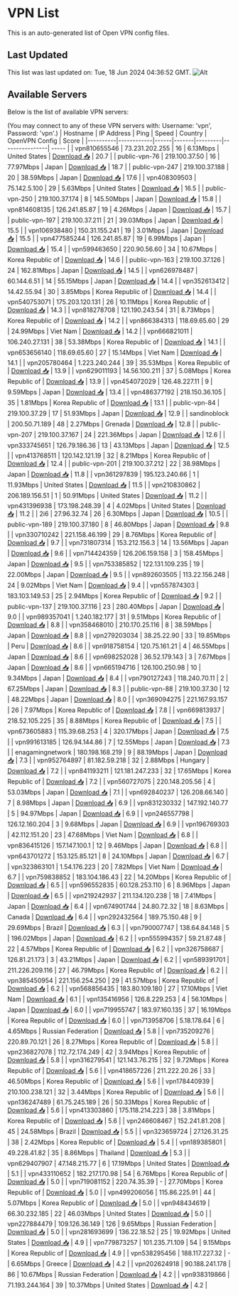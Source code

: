# VPN List

This is an auto-generated list of Open VPN config files.

## Last Updated

This list was last updated on: Tue, 18 Jun 2024 04:36:52 GMT.
![Alt](https://repobeats.axiom.co/api/embed/186b98318ef1479477931607c1ad7d823f12451f.svg "Repobeats analytics image")

## Available Servers

Below is the list of available VPN servers:

(You may connect to any of these VPN servers with: Username: 'vpn', Password: 'vpn'.)
| Hostname | IP Address | Ping | Speed | Country | OpenVPN Config | Score |
|----------|------------|------|-------|---------|----------------| ----- |
| vpn810655546 | 73.231.202.255 | 16 | 6.13Mbps | United States | [Download 📥](./configs/server_0_US.ovpn) | 20.7 |
| public-vpn-76 | 219.100.37.50 | 16 | 77.97Mbps | Japan | [Download 📥](./configs/server_1_JP.ovpn) | 18.7 |
| public-vpn-247 | 219.100.37.188 | 20 | 38.59Mbps | Japan | [Download 📥](./configs/server_2_JP.ovpn) | 17.6 |
| vpn408309503 | 75.142.5.100 | 29 | 5.63Mbps | United States | [Download 📥](./configs/server_3_US.ovpn) | 16.5 |
| public-vpn-250 | 219.100.37.174 | 8 | 145.50Mbps | Japan | [Download 📥](./configs/server_4_JP.ovpn) | 15.8 |
| vpn814608135 | 126.241.85.87 | 19 | 4.26Mbps | Japan | [Download 📥](./configs/server_5_JP.ovpn) | 15.7 |
| public-vpn-197 | 219.100.37.211 | 21 | 39.03Mbps | Japan | [Download 📥](./configs/server_6_JP.ovpn) | 15.5 |
| vpn106938480 | 150.31.155.241 | 19 | 3.01Mbps | Japan | [Download 📥](./configs/server_7_JP.ovpn) | 15.5 |
| vpn477585244 | 126.241.85.87 | 19 | 6.99Mbps | Japan | [Download 📥](./configs/server_8_JP.ovpn) | 15.4 |
| vpn599463650 | 220.90.56.60 | 34 | 10.67Mbps | Korea Republic of | [Download 📥](./configs/server_9_KR.ovpn) | 14.6 |
| public-vpn-163 | 219.100.37.126 | 24 | 162.81Mbps | Japan | [Download 📥](./configs/server_10_JP.ovpn) | 14.5 |
| vpn626978487 | 60.144.6.51 | 14 | 55.15Mbps | Japan | [Download 📥](./configs/server_11_JP.ovpn) | 14.4 |
| vpn352613412 | 14.42.55.94 | 30 | 3.85Mbps | Korea Republic of | [Download 📥](./configs/server_12_KR.ovpn) | 14.4 |
| vpn540753071 | 175.203.120.131 | 26 | 10.11Mbps | Korea Republic of | [Download 📥](./configs/server_13_KR.ovpn) | 14.3 |
| vpn818278708 | 121.190.243.54 | 31 | 8.73Mbps | Korea Republic of | [Download 📥](./configs/server_14_KR.ovpn) | 14.2 |
| vpn866384313 | 118.69.65.60 | 29 | 24.99Mbps | Viet Nam | [Download 📥](./configs/server_15_VN.ovpn) | 14.2 |
| vpn666821011 | 106.240.27.131 | 38 | 53.38Mbps | Korea Republic of | [Download 📥](./configs/server_16_KR.ovpn) | 14.1 |
| vpn653656140 | 118.69.65.60 | 27 | 15.14Mbps | Viet Nam | [Download 📥](./configs/server_17_VN.ovpn) | 14.1 |
| vpn205780464 | 1.223.240.244 | 39 | 35.53Mbps | Korea Republic of | [Download 📥](./configs/server_18_KR.ovpn) | 13.9 |
| vpn629011193 | 14.56.100.211 | 37 | 5.08Mbps | Korea Republic of | [Download 📥](./configs/server_19_KR.ovpn) | 13.9 |
| vpn454072029 | 126.48.227.11 | 9 | 9.59Mbps | Japan | [Download 📥](./configs/server_20_JP.ovpn) | 13.4 |
| vpn486377192 | 218.150.36.105 | 35 | 1.81Mbps | Korea Republic of | [Download 📥](./configs/server_21_KR.ovpn) | 13.1 |
| public-vpn-84 | 219.100.37.29 | 17 | 51.93Mbps | Japan | [Download 📥](./configs/server_22_JP.ovpn) | 12.9 |
| sandinoblock | 200.50.71.189 | 48 | 2.27Mbps | Grenada | [Download 📥](./configs/server_23_GD.ovpn) | 12.8 |
| public-vpn-207 | 219.100.37.167 | 24 | 221.36Mbps | Japan | [Download 📥](./configs/server_24_JP.ovpn) | 12.6 |
| vpn333745651 | 126.79.186.36 | 13 | 43.13Mbps | Japan | [Download 📥](./configs/server_25_JP.ovpn) | 12.5 |
| vpn413768511 | 120.142.121.19 | 32 | 8.21Mbps | Korea Republic of | [Download 📥](./configs/server_26_KR.ovpn) | 12.4 |
| public-vpn-201 | 219.100.37.212 | 22 | 38.98Mbps | Japan | [Download 📥](./configs/server_27_JP.ovpn) | 11.8 |
| vpn361297839 | 195.123.240.66 | 1 | 11.93Mbps | United States | [Download 📥](./configs/server_28_US.ovpn) | 11.5 |
| vpn210830862 | 206.189.156.51 | 1 | 50.91Mbps | United States | [Download 📥](./configs/server_29_US.ovpn) | 11.2 |
| vpn431396938 | 173.198.248.39 | 4 | 4.02Mbps | United States | [Download 📥](./configs/server_30_US.ovpn) | 11.2 |
| 2i6 | 27.96.32.74 | 26 | 6.30Mbps | Japan | [Download 📥](./configs/server_31_JP.ovpn) | 10.5 |
| public-vpn-189 | 219.100.37.180 | 8 | 46.80Mbps | Japan | [Download 📥](./configs/server_32_JP.ovpn) | 9.8 |
| vpn330710242 | 221.158.46.199 | 29 | 8.76Mbps | Korea Republic of | [Download 📥](./configs/server_33_KR.ovpn) | 9.7 |
| vpn731807314 | 153.212.156.3 | 14 | 13.56Mbps | Japan | [Download 📥](./configs/server_34_JP.ovpn) | 9.6 |
| vpn714424359 | 126.206.159.158 | 3 | 158.45Mbps | Japan | [Download 📥](./configs/server_35_JP.ovpn) | 9.5 |
| vpn753385852 | 122.131.109.235 | 19 | 22.00Mbps | Japan | [Download 📥](./configs/server_36_JP.ovpn) | 9.5 |
| vpn892603505 | 113.22.156.248 | 24 | 9.02Mbps | Viet Nam | [Download 📥](./configs/server_37_VN.ovpn) | 9.4 |
| vpn557874303 | 183.103.149.53 | 25 | 2.94Mbps | Korea Republic of | [Download 📥](./configs/server_38_KR.ovpn) | 9.2 |
| public-vpn-137 | 219.100.37.116 | 23 | 280.40Mbps | Japan | [Download 📥](./configs/server_39_JP.ovpn) | 9.0 |
| vpn989357041 | 1.240.182.177 | 31 | 9.51Mbps | Korea Republic of | [Download 📥](./configs/server_40_KR.ovpn) | 8.8 |
| vpn358468010 | 210.170.25.116 | 8 | 38.59Mbps | Japan | [Download 📥](./configs/server_41_JP.ovpn) | 8.8 |
| vpn279203034 | 38.25.22.90 | 33 | 19.85Mbps | Peru | [Download 📥](./configs/server_42_PE.ovpn) | 8.6 |
| vpn918758154 | 120.75.161.21 | 4 | 46.55Mbps | Japan | [Download 📥](./configs/server_43_JP.ovpn) | 8.6 |
| vpn698252028 | 36.52.179.143 | 3 | 7.67Mbps | Japan | [Download 📥](./configs/server_44_JP.ovpn) | 8.6 |
| vpn665194716 | 126.100.250.98 | 10 | 9.34Mbps | Japan | [Download 📥](./configs/server_45_JP.ovpn) | 8.4 |
| vpn790127243 | 118.240.70.11 | 2 | 67.25Mbps | Japan | [Download 📥](./configs/server_46_JP.ovpn) | 8.3 |
| public-vpn-88 | 219.100.37.30 | 12 | 48.22Mbps | Japan | [Download 📥](./configs/server_47_JP.ovpn) | 8.0 |
| vpn369094275 | 221.167.93.157 | 26 | 7.97Mbps | Korea Republic of | [Download 📥](./configs/server_48_KR.ovpn) | 7.8 |
| vpn669813937 | 218.52.105.225 | 35 | 8.88Mbps | Korea Republic of | [Download 📥](./configs/server_49_KR.ovpn) | 7.5 |
| vpn673605883 | 115.39.68.253 | 4 | 320.17Mbps | Japan | [Download 📥](./configs/server_50_JP.ovpn) | 7.5 |
| vpn991613185 | 126.94.144.86 | 7 | 12.55Mbps | Japan | [Download 📥](./configs/server_51_JP.ovpn) | 7.3 |
| enagamingnetwork | 180.198.168.219 | 9 | 88.19Mbps | Japan | [Download 📥](./configs/server_52_JP.ovpn) | 7.3 |
| vpn952764897 | 81.182.59.218 | 32 | 2.88Mbps | Hungary | [Download 📥](./configs/server_53_HU.ovpn) | 7.2 |
| vpn841193211 | 121.181.247.233 | 32 | 17.65Mbps | Korea Republic of | [Download 📥](./configs/server_54_KR.ovpn) | 7.2 |
| vpn560727075 | 220.148.205.56 | 4 | 53.03Mbps | Japan | [Download 📥](./configs/server_55_JP.ovpn) | 7.1 |
| vpn692840237 | 126.208.66.140 | 7 | 8.98Mbps | Japan | [Download 📥](./configs/server_56_JP.ovpn) | 6.9 |
| vpn831230332 | 147.192.140.77 | 5 | 94.97Mbps | Japan | [Download 📥](./configs/server_57_JP.ovpn) | 6.9 |
| vpn246557798 | 126.12.160.204 | 3 | 9.68Mbps | Japan | [Download 📥](./configs/server_58_JP.ovpn) | 6.9 |
| vpn196769303 | 42.112.151.20 | 23 | 47.68Mbps | Viet Nam | [Download 📥](./configs/server_59_VN.ovpn) | 6.8 |
| vpn836415126 | 157.147.100.1 | 12 | 9.46Mbps | Japan | [Download 📥](./configs/server_60_JP.ovpn) | 6.8 |
| vpn643701272 | 153.125.85.121 | 8 | 24.10Mbps | Japan | [Download 📥](./configs/server_61_JP.ovpn) | 6.7 |
| vpn323863101 | 1.54.176.223 | 20 | 7.82Mbps | Viet Nam | [Download 📥](./configs/server_62_VN.ovpn) | 6.7 |
| vpn759838852 | 183.104.186.43 | 22 | 14.20Mbps | Korea Republic of | [Download 📥](./configs/server_63_KR.ovpn) | 6.5 |
| vpn596552835 | 60.128.253.110 | 6 | 8.96Mbps | Japan | [Download 📥](./configs/server_64_JP.ovpn) | 6.5 |
| vpn219242937 | 211.134.120.238 | 18 | 7.41Mbps | Japan | [Download 📥](./configs/server_65_JP.ovpn) | 6.4 |
| vpn674901744 | 24.80.72.32 | 18 | 8.63Mbps | Canada | [Download 📥](./configs/server_66_CA.ovpn) | 6.4 |
| vpn292432564 | 189.75.150.48 | 9 | 29.69Mbps | Brazil | [Download 📥](./configs/server_67_BR.ovpn) | 6.3 |
| vpn790007747 | 138.64.84.148 | 5 | 196.02Mbps | Japan | [Download 📥](./configs/server_68_JP.ovpn) | 6.2 |
| vpn555994357 | 59.21.87.48 | 22 | 4.57Mbps | Korea Republic of | [Download 📥](./configs/server_69_KR.ovpn) | 6.2 |
| vpn326758687 | 126.81.21.173 | 3 | 43.21Mbps | Japan | [Download 📥](./configs/server_70_JP.ovpn) | 6.2 |
| vpn589391701 | 211.226.209.116 | 27 | 46.79Mbps | Korea Republic of | [Download 📥](./configs/server_71_KR.ovpn) | 6.2 |
| vpn385450954 | 221.156.254.250 | 29 | 41.57Mbps | Korea Republic of | [Download 📥](./configs/server_72_KR.ovpn) | 6.2 |
| vpn568856435 | 183.80.109.180 | 27 | 17.10Mbps | Viet Nam | [Download 📥](./configs/server_73_VN.ovpn) | 6.1 |
| vpn135416956 | 126.8.229.253 | 4 | 56.10Mbps | Japan | [Download 📥](./configs/server_74_JP.ovpn) | 6.0 |
| vpn719955747 | 183.97.160.135 | 37 | 16.19Mbps | Korea Republic of | [Download 📥](./configs/server_75_KR.ovpn) | 6.0 |
| vpn713958706 | 5.18.178.64 | 6 | 4.65Mbps | Russian Federation | [Download 📥](./configs/server_76_RU.ovpn) | 5.8 |
| vpn735209276 | 220.89.70.121 | 26 | 8.27Mbps | Korea Republic of | [Download 📥](./configs/server_77_KR.ovpn) | 5.8 |
| vpn236827078 | 112.72.174.249 | 42 | 3.94Mbps | Korea Republic of | [Download 📥](./configs/server_78_KR.ovpn) | 5.8 |
| vpn316279541 | 121.143.76.215 | 32 | 9.72Mbps | Korea Republic of | [Download 📥](./configs/server_79_KR.ovpn) | 5.6 |
| vpn418657226 | 211.222.20.26 | 33 | 46.50Mbps | Korea Republic of | [Download 📥](./configs/server_80_KR.ovpn) | 5.6 |
| vpn178440939 | 210.100.238.121 | 32 | 3.44Mbps | Korea Republic of | [Download 📥](./configs/server_81_KR.ovpn) | 5.6 |
| vpn136247489 | 61.75.245.189 | 26 | 50.33Mbps | Korea Republic of | [Download 📥](./configs/server_82_KR.ovpn) | 5.6 |
| vpn413303860 | 175.118.214.223 | 38 | 3.81Mbps | Korea Republic of | [Download 📥](./configs/server_83_KR.ovpn) | 5.6 |
| vpn246608467 | 152.241.81.208 | 45 | 24.58Mbps | Brazil | [Download 📥](./configs/server_84_BR.ovpn) | 5.5 |
| vpn323659724 | 27.126.31.25 | 38 | 2.42Mbps | Korea Republic of | [Download 📥](./configs/server_85_KR.ovpn) | 5.4 |
| vpn189385801 | 49.228.41.82 | 35 | 8.86Mbps | Thailand | [Download 📥](./configs/server_86_TH.ovpn) | 5.3 |
| vpn629407907 | 47.148.215.77 | 6 | 17.19Mbps | United States | [Download 📥](./configs/server_87_US.ovpn) | 5.1 |
| vpn433110652 | 182.217.170.98 | 54 | 6.76Mbps | Korea Republic of | [Download 📥](./configs/server_88_KR.ovpn) | 5.0 |
| vpn719081152 | 220.74.35.39 | - | 27.70Mbps | Korea Republic of | [Download 📥](./configs/server_89_KR.ovpn) | 5.0 |
| vpn499206056 | 115.86.225.91 | 44 | 5.07Mbps | Korea Republic of | [Download 📥](./configs/server_90_KR.ovpn) | 5.0 |
| vpn948434619 | 66.30.232.185 | 22 | 46.03Mbps | United States | [Download 📥](./configs/server_91_US.ovpn) | 5.0 |
| vpn227884479 | 109.126.36.149 | 126 | 9.65Mbps | Russian Federation | [Download 📥](./configs/server_92_RU.ovpn) | 5.0 |
| vpn281693699 | 136.22.18.52 | 25 | 19.92Mbps | United States | [Download 📥](./configs/server_93_US.ovpn) | 4.9 |
| vpn779873257 | 101.235.71.109 | 54 | 9.15Mbps | Korea Republic of | [Download 📥](./configs/server_94_KR.ovpn) | 4.9 |
| vpn538295456 | 188.117.227.32 | - | 6.65Mbps | Greece | [Download 📥](./configs/server_95_GR.ovpn) | 4.2 |
| vpn202624918 | 90.188.241.178 | 86 | 10.67Mbps | Russian Federation | [Download 📥](./configs/server_96_RU.ovpn) | 4.2 |
| vpn938319866 | 71.193.244.164 | 39 | 10.37Mbps | United States | [Download 📥](./configs/server_97_US.ovpn) | 4.2 |
